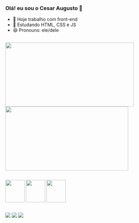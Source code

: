  ### Olá! eu sou o Cesar Augusto 👋
 
- 🔭 Hoje trabalho com front-end
- 🌱 Estudando HTML, CSS e JS
- 😄 Pronouns: ele/dele

##

<a href="https://github.com/cesaraugt1/github-readme-stats">
  <img height=200 width=400 align="center" src="https://github-readme-stats.vercel.app/api?username=cesaraugt1&show_icons=true&theme=midnight-purple" />
</a>
<a href="https://github.com/cesaraugt1/convoychat">
  <img height=200 width=383 align="center" src="https://github-readme-stats.vercel.app/api/top-langs?username=cesaraugt1&layout=compact&langs_count=8&card_width=320&show_icons=true&theme=midnight-purple" />
</a>
         
##


<div>
  <img width ="60" height="70 "src="https://cdn.jsdelivr.net/gh/devicons/devicon/icons/html5/html5-original.svg" />
  <img width ="60" height="70 "src="https://cdn.jsdelivr.net/gh/devicons/devicon/icons/css3/css3-original.svg" />
  <img width ="60" height="70 "src="https://cdn.jsdelivr.net/gh/devicons/devicon/icons/javascript/javascript-original.svg" />
</div>

##
<div>
  <a href="https://www.linkedin.com/in/cesar-augusto-b7ba29224/" target="_blank"><img src="https://img.shields.io/badge/-LinkedIn-%230077B5?style=for-the-badge&logo=linkedin&logoColor=white" target="_blank"></a>
  <a href="mailto:cesaraugt1@gmail.com" target="_blank"><img src="https://img.shields.io/badge/-Gmail-%23333?style=for-the-badge&logo=gmail&logoColor=white" target="_blank"></a>
  <a href="https://api.whatsapp.com/send?phone=5562985801293&text=Ol%C3%A1!" target="_blank"><img src="https://img.shields.io/badge/WhatsApp-25D366?style=for-the-badge&logo=whatsapp&logoColor=white" target="_blank"></a>
</div>




